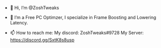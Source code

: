 - 👋 Hi, I’m @ZoshTweaks
- 👀 I’m a Free PC Optimzer, I specialize in Frame Boosting and Lowering Latency.

- 📫 How to reach me: My discord: ZoshTweaks#9728 My Server: https://discord.gg/SxtK8s8usp

<!---
ZoshTweaks/ZoshTweaks is a ✨ special ✨ repository because its `README.md` (this file) appears on your GitHub profile.
You can click the Preview link to take a look at your changes.
--->
